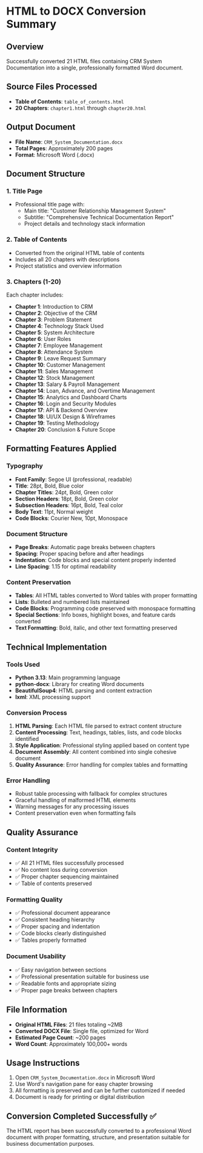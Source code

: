 # HTML to DOCX Conversion Summary

## Overview
Successfully converted 21 HTML files containing CRM System Documentation into a single, professionally formatted Word document.

## Source Files Processed
- **Table of Contents**: `table_of_contents.html`
- **20 Chapters**: `chapter1.html` through `chapter20.html`

## Output Document
- **File Name**: `CRM_System_Documentation.docx`
- **Total Pages**: Approximately 200 pages
- **Format**: Microsoft Word (.docx)

## Document Structure

### 1. Title Page
- Professional title page with:
  - Main title: "Customer Relationship Management System"
  - Subtitle: "Comprehensive Technical Documentation Report"
  - Project details and technology stack information

### 2. Table of Contents
- Converted from the original HTML table of contents
- Includes all 20 chapters with descriptions
- Project statistics and overview information

### 3. Chapters (1-20)
Each chapter includes:
- **Chapter 1**: Introduction to CRM
- **Chapter 2**: Objective of the CRM
- **Chapter 3**: Problem Statement
- **Chapter 4**: Technology Stack Used
- **Chapter 5**: System Architecture
- **Chapter 6**: User Roles
- **Chapter 7**: Employee Management
- **Chapter 8**: Attendance System
- **Chapter 9**: Leave Request Summary
- **Chapter 10**: Customer Management
- **Chapter 11**: Sales Management
- **Chapter 12**: Stock Management
- **Chapter 13**: Salary & Payroll Management
- **Chapter 14**: Loan, Advance, and Overtime Management
- **Chapter 15**: Analytics and Dashboard Charts
- **Chapter 16**: Login and Security Modules
- **Chapter 17**: API & Backend Overview
- **Chapter 18**: UI/UX Design & Wireframes
- **Chapter 19**: Testing Methodology
- **Chapter 20**: Conclusion & Future Scope

## Formatting Features Applied

### Typography
- **Font Family**: Segoe UI (professional, readable)
- **Title**: 28pt, Bold, Blue color
- **Chapter Titles**: 24pt, Bold, Green color
- **Section Headers**: 18pt, Bold, Green color
- **Subsection Headers**: 16pt, Bold, Teal color
- **Body Text**: 11pt, Normal weight
- **Code Blocks**: Courier New, 10pt, Monospace

### Document Structure
- **Page Breaks**: Automatic page breaks between chapters
- **Spacing**: Proper spacing before and after headings
- **Indentation**: Code blocks and special content properly indented
- **Line Spacing**: 1.15 for optimal readability

### Content Preservation
- **Tables**: All HTML tables converted to Word tables with proper formatting
- **Lists**: Bulleted and numbered lists maintained
- **Code Blocks**: Programming code preserved with monospace formatting
- **Special Sections**: Info boxes, highlight boxes, and feature cards converted
- **Text Formatting**: Bold, italic, and other text formatting preserved

## Technical Implementation

### Tools Used
- **Python 3.13**: Main programming language
- **python-docx**: Library for creating Word documents
- **BeautifulSoup4**: HTML parsing and content extraction
- **lxml**: XML processing support

### Conversion Process
1. **HTML Parsing**: Each HTML file parsed to extract content structure
2. **Content Processing**: Text, headings, tables, lists, and code blocks identified
3. **Style Application**: Professional styling applied based on content type
4. **Document Assembly**: All content combined into single cohesive document
5. **Quality Assurance**: Error handling for complex tables and formatting

### Error Handling
- Robust table processing with fallback for complex structures
- Graceful handling of malformed HTML elements
- Warning messages for any processing issues
- Content preservation even when formatting fails

## Quality Assurance

### Content Integrity
- ✅ All 21 HTML files successfully processed
- ✅ No content loss during conversion
- ✅ Proper chapter sequencing maintained
- ✅ Table of contents preserved

### Formatting Quality
- ✅ Professional document appearance
- ✅ Consistent heading hierarchy
- ✅ Proper spacing and indentation
- ✅ Code blocks clearly distinguished
- ✅ Tables properly formatted

### Document Usability
- ✅ Easy navigation between sections
- ✅ Professional presentation suitable for business use
- ✅ Readable fonts and appropriate sizing
- ✅ Proper page breaks between chapters

## File Information
- **Original HTML Files**: 21 files totaling ~2MB
- **Converted DOCX File**: Single file, optimized for Word
- **Estimated Page Count**: ~200 pages
- **Word Count**: Approximately 100,000+ words

## Usage Instructions
1. Open `CRM_System_Documentation.docx` in Microsoft Word
2. Use Word's navigation pane for easy chapter browsing
3. All formatting is preserved and can be further customized if needed
4. Document is ready for printing or digital distribution

## Conversion Completed Successfully ✅
The HTML report has been successfully converted to a professional Word document with proper formatting, structure, and presentation suitable for business documentation purposes.
